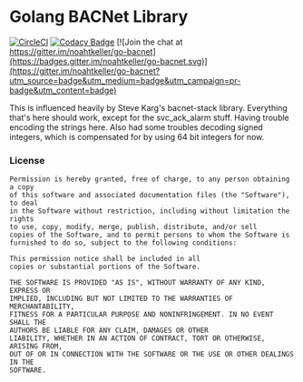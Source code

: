 # Golang BACNet Library

[![CircleCI](https://circleci.com/gh/noahtkeller/go-bacnet/tree/circleci-project-setup.svg?style=svg)](https://circleci.com/gh/noahtkeller/go-bacnet/tree/circleci-project-setup)
[![Codacy Badge](https://api.codacy.com/project/badge/Grade/bfc4d0c7ef82442eaa6d2c3d18bfb3a7)](https://app.codacy.com/gh/noahtkeller/go-bacnet?utm_source=github.com&utm_medium=referral&utm_content=noahtkeller/go-bacnet&utm_campaign=Badge_Grade_Settings)
[![Join the chat at https://gitter.im/noahtkeller/go-bacnet](https://badges.gitter.im/noahtkeller/go-bacnet.svg)](https://gitter.im/noahtkeller/go-bacnet?utm_source=badge&utm_medium=badge&utm_campaign=pr-badge&utm_content=badge)

This is influenced heavily by Steve Karg's bacnet-stack library.
Everything that's here should work, except for the svc_ack_alarm stuff.
Having trouble encoding the strings here. Also had some troubles decoding
signed integers, which is compensated for by using 64 bit integers for now.

### License

    Permission is hereby granted, free of charge, to any person obtaining a copy
    of this software and associated documentation files (the "Software"), to deal
    in the Software without restriction, including without limitation the rights
    to use, copy, modify, merge, publish, distribute, and/or sell
    copies of the Software, and to permit persons to whom the Software is
    furnished to do so, subject to the following conditions:

    This permission notice shall be included in all
    copies or substantial portions of the Software.

    THE SOFTWARE IS PROVIDED "AS IS", WITHOUT WARRANTY OF ANY KIND, EXPRESS OR
    IMPLIED, INCLUDING BUT NOT LIMITED TO THE WARRANTIES OF MERCHANTABILITY,
    FITNESS FOR A PARTICULAR PURPOSE AND NONINFRINGEMENT. IN NO EVENT SHALL THE
    AUTHORS BE LIABLE FOR ANY CLAIM, DAMAGES OR OTHER
    LIABILITY, WHETHER IN AN ACTION OF CONTRACT, TORT OR OTHERWISE, ARISING FROM,
    OUT OF OR IN CONNECTION WITH THE SOFTWARE OR THE USE OR OTHER DEALINGS IN THE
    SOFTWARE.
